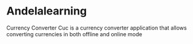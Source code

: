 # Andelalearning
Currency Converter Cuc is a currency converter application that allows converting currencies in both offline and online mode
